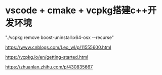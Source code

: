 # vscode + cmake + vcpkg搭建c++开发环境

"./vcpkg remove boost-uninstall:x64-osx --recurse"



https://www.cnblogs.com/Leo_wl/p/11555600.html

https://vcpkg.io/en/getting-started.html



https://zhuanlan.zhihu.com/p/430835667